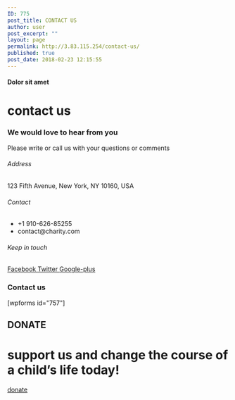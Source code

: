 ```yaml
---
ID: 775
post_title: CONTACT US
author: user
post_excerpt: ""
layout: page
permalink: http://3.83.115.254/contact-us/
published: true
post_date: 2018-02-23 12:15:55
---
```

<h4>Dolor sit amet</h4>		
			<h1>contact us</h1>		
			<h3>We would love to hear from you</h3>		
		<p>Please write or call us with your questions or comments</p>		
			<h6>Address</h6>		
		<p>123 Fifth Avenue, New York, NY 10160, USA</p>		
			<h6>Contact</h6>		
					<ul>
							<li >
										+1 910-626-85255
									</li>
								<li >
										contact@charity.com
									</li>
						</ul>
			<h6>Keep in touch</h6>		
							<a href="" target="_blank" rel="noopener noreferrer">
					Facebook
				</a>
							<a href="" target="_blank" rel="noopener noreferrer">
					Twitter
				</a>
							<a href="" target="_blank" rel="noopener noreferrer">
					Google-plus
				</a>
			<h3>Contact us</h3>		
		<p>[wpforms id="757"]</p>		
			<h2>DONATE</h2>		
			<h1>support us and change the course of a child’s life today!</h1>		
			<a href="#" role="button">
						donate
					</a>